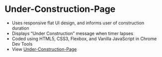 # Under-Construction-Page
* Uses responsive flat UI design, and informs user of construction duration
* Displays “Under Construction” message when timer lapses
* Coded using HTML5, CSS3, Flexbox, and Vanilla JavaScript in Chrome Dev Tools
* View [Under-Construction-Page](http://htmlpreview.github.io/?https://github.com/calincionca35/Under-Construction-Page/blob/master/root-under-construction-1/index-under-construction-1.html)
